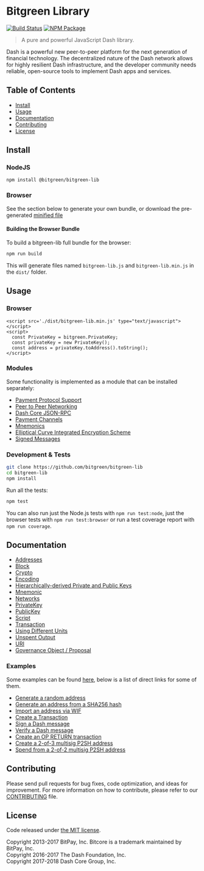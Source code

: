 # Bitgreen Library

[![Build Status](https://img.shields.io/travis/bitgreen/bitgreen-lib.svg?branch=master)](https://travis-ci.org/bitgreen/bitgreen-lib)
[![NPM Package](https://img.shields.io/npm/v/@bitgreen/bitgreen-lib.svg)](https://www.npmjs.org/package/@bitgreen/bitgreen-lib)

> A pure and powerful JavaScript Dash library.

Dash is a powerful new peer-to-peer platform for the next generation of financial technology. The decentralized nature of the Dash network allows for highly resilient Dash infrastructure, and the developer community needs reliable, open-source tools to implement Dash apps and services.

## Table of Contents
- [Install](#install)
- [Usage](#usage)
- [Documentation](#documentation)
- [Contributing](#contributing)
- [License](#license)

## Install

### NodeJS

```
npm install @bitgreen/bitgreen-lib
```

### Browser

See the section below to generate your own bundle, or download the pre-generated [minified file](dist/bitgreen-lib.min.js)

#### Building the Browser Bundle

To build a bitgreen-lib full bundle for the browser:

```sh
npm run build
```

This will generate files named `bitgreen-lib.js` and `bitgreen-lib.min.js` in the `dist/` folder.

## Usage

### Browser

```
<script src='./dist/bitgreen-lib.min.js' type="text/javascript"></script>
<script>
  const PrivateKey = bitgreen.PrivateKey;
  const privateKey = new PrivateKey();
  const address = privateKey.toAddress().toString();
</script>
```

### Modules

Some functionality is implemented as a module that can be installed separately:

* [Payment Protocol Support](https://github.com/bitgreen/bitgreen-payment-protocol)
* [Peer to Peer Networking](https://github.com/bitgreen/bitgreen-p2p)
* [Dash Core JSON-RPC](https://github.com/bitgreen/bitcoind-rpc)
* [Payment Channels](https://github.com/bitgreen/bitgreen-channel)
* [Mnemonics](https://github.com/bitgreen/bitgreen-mnemonic)
* [Elliptical Curve Integrated Encryption Scheme](https://github.com/bitgreen/bitcore-ecies-dash)
* [Signed Messages](https://github.com/bitgreen/bitcore-message-dash)

### Development & Tests

```sh
git clone https://github.com/bitgreen/bitgreen-lib
cd bitgreen-lib
npm install
```

Run all the tests:

```sh
npm test
```

You can also run just the Node.js tests with `npm run test:node`, just the browser tests with `npm run test:browser` or run a test coverage report with `npm run coverage`.

## Documentation

* [Addresses](docs/address.md)
* [Block](docs/block.md)
* [Crypto](docs/crypto.md)
* [Encoding](docs/encoding.md)
* [Hierarchically-derived Private and Public Keys](docs/hierarchical.md)
* [Mnemonic](docs/mnemonic.md)
* [Networks](docs/networks.md)
* [PrivateKey](docs/privatekey.md)
* [PublicKey](docs/publickey.md)
* [Script](docs/script.md)
* [Transaction](docs/transaction.md)
* [Using Different Units](docs/unit.md)
* [Unspent Output](docs/unspentoutput.md)
* [URI](docs/uri.md)
* [Governance Object / Proposal](docs/govobject/govobject.md)

### Examples

Some examples can be found [here](docs/examples.md), below is a list of direct links for some of them.

* [Generate a random address](docs/examples.md#generate-a-random-address)
* [Generate an address from a SHA256 hash](docs/examples.md#generate-a-address-from-a-sha256-hash)
* [Import an address via WIF](docs/examples.md#import-an-address-via-wif)
* [Create a Transaction](docs/examples.md#create-a-transaction)
* [Sign a Dash message](docs/examples.md#sign-a-bitcoin-message)
* [Verify a Dash message](docs/examples.md#verify-a-bitcoin-message)
* [Create an OP RETURN transaction](docs/examples.md#create-an-op-return-transaction)
* [Create a 2-of-3 multisig P2SH address](docs/examples.md#create-a-2-of-3-multisig-p2sh-address)
* [Spend from a 2-of-2 multisig P2SH address](docs/examples.md#spend-from-a-2-of-2-multisig-p2sh-address)

## Contributing

Please send pull requests for bug fixes, code optimization, and ideas for improvement. For more information on how to contribute, please refer to our [CONTRIBUTING](https://github.com/bitgreen/bitgreen-lib/blob/master/CONTRIBUTING.md) file.

## License

Code released under [the MIT license](LICENSE).

Copyright 2013-2017 BitPay, Inc. Bitcore is a trademark maintained by BitPay, Inc.  
Copyright 2016-2017 The Dash Foundation, Inc.  
Copyright 2017-2018 Dash Core Group, Inc.  
